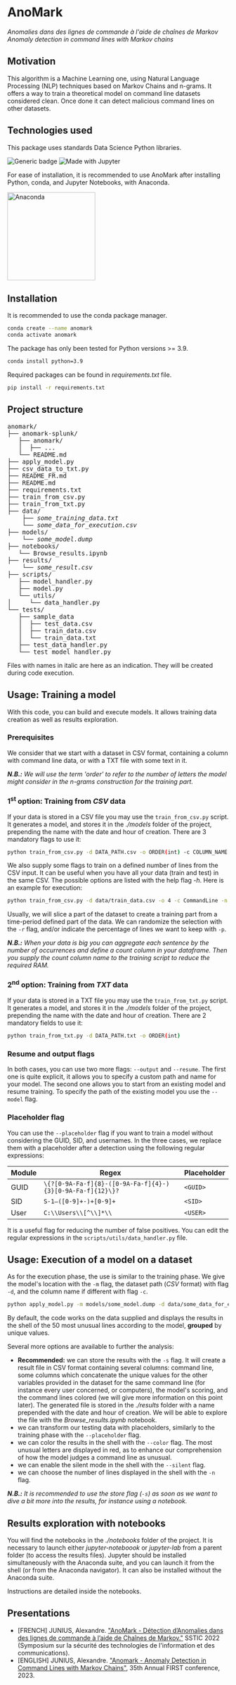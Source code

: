 # AnoMark

*Anomalies dans des lignes de commande à l'aide de chaînes de Markov*
*Anomaly detection in command lines with Markov chains*

## Motivation

This algorithm is a Machine Learning one, using Natural Language Processing (NLP) techniques based on Markov Chains
and n-grams. It offers a way to train a theoretical model on command line datasets considered clean. Once done it
can detect malicious command lines on other datasets.

## Technologies used

This package uses standards Data Science Python libraries.

![Generic badge](https://img.shields.io/badge/Python-3.9-blue.svg) ![Made with Jupyter](https://img.shields.io/badge/Made%20with-Jupyter-orange?logo=Jupyter)

For ease of installation, it is recommended to use AnoMark after installing Python, conda, and Jupyter Notebooks, with
Anaconda.

<a href='https://www.anaconda.com/products/individual'><img src='https://assets.anaconda.com/production/anaconda-meta.jpg?w=1200&h=630&q=82&auto=format&fit=clip&dm=1632326952&s=2b336a00fa13405f84ce2f5b74e21fee' alt='Anaconda' width=200></img></a>

## Installation

It is recommended to use the conda package manager.

```bash
conda create --name anomark
conda activate anomark
```

The package has only been tested for Python versions >= 3.9.

```bash
conda install python=3.9
```

Required packages can be found in *requirements.txt* file.

```bash
pip install -r requirements.txt
```


## Project structure

<pre>
anomark/
├── anomark-splunk/
   ├── anomark/
   │  ├── ...
   └── README.md
├── apply_model.py
├── csv_data_to_txt.py
├── README_FR.md
├── README.md
├── requirements.txt
├── train_from_csv.py
├── train_from_txt.py
├── data/
    ├── <i>some_training_data.txt</i>
    └── <i>some_data_for_execution.csv</i>
├── models/
    └── <i>some_model.dump</i>
├── notebooks/
   └── Browse_results.ipynb
├── results/
    └── <i>some_result.csv</i>
├── scripts/
   ├── model_handler.py
   ├── model.py
   └── utils/
│     └── data_handler.py
└── tests/
   ├── sample_data
   │  ├── test_data.csv
   │  ├── train_data.csv
   │  └── train_data.txt
   ├── test_data_handler.py
   └── test_model_handler.py
</pre>

Files with names in italic are here as an indication. They will be created during code execution.

## Usage: Training a model

With this code, you can build and execute models. It allows training data creation as well as results exploration.

### Prerequisites

We consider that we start with a dataset in CSV format, containing a column with command line data, or with a TXT file
with some text in it.

*__N.B.:__ We will use the term 'order' to refer to the number of letters the model might consider in the n-grams construction for
the training part.*

### 1<sup>st</sup> option: Training from _CSV_ data

If your data is stored in a CSV file you may use the `train_from_csv.py` script. It generates a model,
and stores it in the *./models* folder of the project, prepending the name with
the date and hour of creation. There are 3 mandatory flags to use it:

```bash
python train_from_csv.py -d DATA_PATH.csv -o ORDER(int) -c COLUMN_NAME
```

We also supply some flags to train on a defined number of lines from the CSV input. It can be useful
when you have all your data (train and test) in the same CSV. The possible options are listed with the
help flag *-h*. Here is an example for execution:

```bash
python train_from_csv.py -d data/train_data.csv -o 4 -c CommandLine -n 1000 --randomize
```

Usually, we will slice a part of the dataset to create a training part from a time-period defined part
of the data. We can randomize the selection with the `-r` flag, and/or indicate the percentage of lines we want to keep
with `-p`.

*__N.B.:__ When your data is big you can aggregate each sentence by the number of occurrences and define
a count column in your dataframe. Then you supply the count column name to the training script to
reduce the required RAM.*

### 2<sup>nd</sup> option: Training from _TXT_ data

If your data is stored in a TXT file you may use the `train_from_txt.py` script. It generates a model,
and stores it in the *./models* folder of the project, prepending the name with
the date and hour of creation. There are 2 mandatory fields to use it:

```bash
python train_from_txt.py -d DATA_PATH.txt -o ORDER(int)
```


### Resume and output flags

In both cases, you can use two more flags: `--output` and `--resume`. The first one is quite explicit,
it allows you to specify a custom path and name for your model. The second one allows you to start from an existing
model and resume training. To specify the path of the existing model you use the `--model` flag.

### Placeholder flag

You can use the `--placeholder` flag if you want to train a model without considering the GUID, SID, and
usernames. In the three cases, we replace them with a placeholder after a detection using the following regular
expressions:


| Module | Regex                                                      | Placeholder |
|--------|------------------------------------------------------------|-------------|
 | GUID   | `\{?[0-9A-Fa-f]{8}-([0-9A-Fa-f]{4}-){3}[0-9A-Fa-f]{12}\}?` | `<GUID>`    |
 | SID    | `S-1–([0-9]+-)+[0-9]+`                                     | `<SID>`     |
 | User   | `C:\\Users\\[^\\]*\\`                                      | `<USER>`    |

It is a useful flag for reducing the number of false positives. You can edit the regular expressions in
the `scripts/utils/data_handler.py` file.

## Usage: Execution of a model on a dataset

As for the execution phase, the use is similar to the training phase.
We give the model's location with the `-m` flag, the dataset path (*CSV* format) with flag `-d`, and the
column name if different with flag `-c`.

```bash
python apply_model.py -m models/some_model.dump -d data/some_data_for_execution.csv -c COLUMN_NAME
```


By default, the code works on the data supplied and displays the results in the shell of the 50 most unusual
lines according to the model, **grouped** by unique values.

Several more options are available to further the analysis:

- **Recommended:** we can store the results with the `-s` flag. It will create a result file in CSV format containing several columns: command line, some columns which concatenate the unique values for the other variables provided in the dataset for the same command line (for instance every user concerned, or computers), the model's scoring, and the command lines colored (we will give more information on this point later). The generated file is stored in the *./results* folder with a name prepended with the date and hour of creation. We will be able to explore the file with the *Browse_results.ipynb* notebook.
- we can transform our testing data with placeholders, similarly to the training phase with the `--placeholder` flag.
- we can color the results in the shell with the `--color` flag. The most unusual letters are displayed in red, as to enhance our comprehension of how the model judges a command line as unusual.
- we can enable the silent mode in the shell with the `--silent` flag.
- we can choose the number of lines displayed in the shell with the `-n` flag.

*__N.B.:__ It is recommended to use the store flag (`-s`) as soon as we want to dive a bit more into the results,
for instance using a notebook.*

## Results exploration with notebooks

You will find the notebooks in the *./notebooks* folder of the project.
It is necessary to launch either *jupyter-noteboook* or *jupyter-lab* from a parent folder
(to access the results files). Jupyter should be installed simultaneously with the Anaconda suite,
and you can launch it from the shell (or from the Anaconda navigator). It can also be installed without the
Anaconda suite.

Instructions are detailed inside the notebooks.

## Presentations
* [FRENCH] JUNIUS, Alexandre. ["AnoMark - Détection d’Anomalies dans des lignes de commande à l’aide de Chaînes de Markov."](https://www.sstic.org/2022/presentation/anomark_detection_anomalies_dans_des_lignes_de_commande_chaines_de_markov/)
SSTIC 2022 (Symposium sur la sécurité des technologies de l'information et des communications).
* [ENGLISH] JUNIUS, Alexandre. ["Anomark - Anomaly Detection in Command Lines with Markov Chains"](https://www.first.org/conference/2023/program#pAnoMark-Anomaly-Detection-in-Command-Lines-with-Markov-Chains), 35th Annual FIRST conference, 2023.
